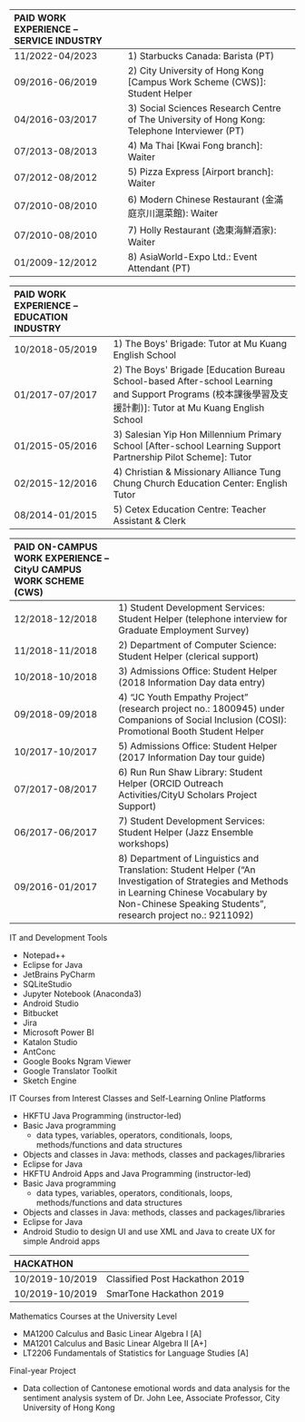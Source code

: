 | PAID WORK EXPERIENCE – SERVICE INDUSTRY |  |
|:----------------------------------------|:-|
| 11/2022-04/2023 | 1) Starbucks Canada: Barista (PT) | 
| 09/2016-06/2019 | 2) City University of Hong Kong [Campus Work Scheme (CWS)]: Student Helper |
| 04/2016-03/2017 | 3) Social Sciences Research Centre of The University of Hong Kong: Telephone Interviewer (PT) |
| 07/2013-08/2013 | 4) Ma Thai [Kwai Fong branch]: Waiter |
| 07/2012-08/2012 | 5) Pizza Express [Airport branch]: Waiter |
| 07/2010-08/2010 | 6) Modern Chinese Restaurant (金滿庭京川滬菜館): Waiter |
| 07/2010-08/2010 | 7) Holly Restaurant (逸東海鮮酒家): Waiter |
| 01/2009-12/2012 | 8) AsiaWorld-Expo Ltd.: Event Attendant (PT) |

| PAID WORK EXPERIENCE – EDUCATION INDUSTRY |  |
|:------------------------------------------|:-|
| 10/2018-05/2019 | 1) The Boys' Brigade: Tutor at Mu Kuang English School |
| 01/2017-07/2017 | 2) The Boys' Brigade [Education Bureau School-based After-school Learning and Support Programs (校本課後學習及支援計劃)]: Tutor at Mu Kuang English School |
| 01/2015-05/2016 | 3) Salesian Yip Hon Millennium Primary School [After-school Learning Support Partnership Pilot Scheme]: Tutor |
| 02/2015-12/2016 | 4) Christian & Missionary Alliance Tung Chung Church Education Center: English Tutor |
| 08/2014-01/2015 | 5) Cetex Education Centre: Teacher Assistant & Clerk |

| PAID ON-CAMPUS WORK EXPERIENCE – CityU CAMPUS WORK SCHEME (CWS) |  |
|:----------------------------------------------------------------|:-|
| 12/2018-12/2018 | 1) Student Development Services: Student Helper (telephone interview for Graduate Employment Survey) |
| 11/2018-11/2018 | 2) Department of Computer Science: Student Helper (clerical support) |
| 10/2018-10/2018 | 3) Admissions Office: Student Helper (2018 Information Day data entry) |
| 09/2018-09/2018 | 4) “JC Youth Empathy Project” (research project no.: 1800945) under Companions of Social Inclusion (COSI): Promotional Booth Student Helper |
| 10/2017-10/2017 | 5) Admissions Office: Student Helper (2017 Information Day tour guide) |
| 07/2017-08/2017 | 6) Run Run Shaw Library: Student Helper (ORCID Outreach Activities/CityU Scholars Project Support) |
| 06/2017-06/2017 | 7) Student Development Services: Student Helper (Jazz Ensemble workshops) |
| 09/2016-01/2017 | 8) Department of Linguistics and Translation: Student Helper (“An Investigation of Strategies and Methods in Learning Chinese Vocabulary by Non-Chinese Speaking Students”, research project no.: 9211092) |

IT and Development Tools
-	Notepad++
-	Eclipse for Java 
-	JetBrains PyCharm
-	SQLiteStudio
-	Jupyter Notebook (Anaconda3)
-	Android Studio
-	Bitbucket 
-	Jira
-	Microsoft Power BI
-	Katalon Studio 
-	AntConc
-	Google Books Ngram Viewer
-	Google Translator Toolkit
-	Sketch Engine

IT Courses from Interest Classes and Self-Learning Online Platforms
-	HKFTU Java Programming (instructor-led)
  -	Basic Java programming 
    -	data types, variables, operators, conditionals, loops, methods/functions and data structures
  -	Objects and classes in Java: methods, classes and packages/libraries
  -	Eclipse for Java
-	HKFTU Android Apps and Java Programming (instructor-led)
  -	Basic Java programming
    -	data types, variables, operators, conditionals, loops, methods/functions and data structures
  -	Objects and classes in Java: methods, classes and packages/libraries
  -	Eclipse for Java
  -	Android Studio to design UI and use XML and Java to create UX for simple Android apps

| HACKATHON |  | 
|:-------------|:-|
| 10/2019-10/2019 | Classified Post Hackathon 2019 |
| 10/2019-10/2019 | SmarTone Hackathon 2019 |

Mathematics Courses at the University Level
-	MA1200 Calculus and Basic Linear Algebra I [A]
-	MA1201 Calculus and Basic Linear Algebra II [A+]
-	LT2206 Fundamentals of Statistics for Language Studies [A]

Final-year Project
-	Data collection of Cantonese emotional words and data analysis for the sentiment analysis system of Dr. John Lee, Associate Professor, City University of Hong Kong
